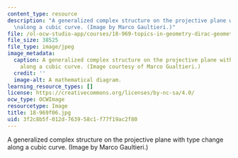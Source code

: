 ```yaml
---
content_type: resource
description: "A generalized complex structure on the projective plane with type change\r\
  \nalong a cubic curve. (Image by Marco Gaultieri.)"
file: /ol-ocw-studio-app/courses/18-969-topics-in-geometry-dirac-geometry-fall-2006/3f2c8b5f012d763958c1f77f19ac2f80_18-969f06.jpg
file_size: 38525
file_type: image/jpeg
image_metadata:
  caption: A generalized complex structure on the projective plane with type change
    along a cubic curve. (Image courtesy of Marco Gualtieri.)
  credit: ''
  image-alt: A mathematical diagram.
learning_resource_types: []
license: https://creativecommons.org/licenses/by-nc-sa/4.0/
ocw_type: OCWImage
resourcetype: Image
title: 18-969f06.jpg
uid: 3f2c8b5f-012d-7639-58c1-f77f19ac2f80
---
```

A generalized complex structure on the projective plane with type change
along a cubic curve. (Image by Marco Gaultieri.)